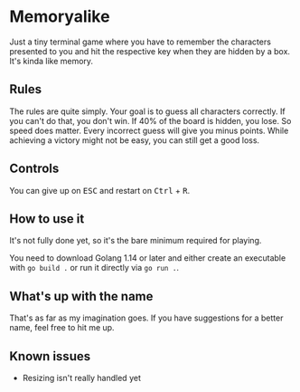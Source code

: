 # Memoryalike

Just a tiny terminal game where you have to remember the characters presented
to you and hit the respective key when they are hidden by a box. It's kinda
like memory.

## Rules

The rules are quite simply. Your goal is to guess all characters correctly.
If you can't do that, you don't win. If 40% of the board is hidden, you lose.
So speed does matter. Every incorrect guess will give you minus points.
While achieving a victory might not be easy, you can still get a good loss.

## Controls

You can give up on <kbd>ESC</kbd> and restart on <kbd>Ctrl</kbd> + <kbd>R</kbd>.

## How to use it

It's not fully done yet, so it's the bare minimum required for playing.

You need to download Golang 1.14 or later and either create an executable
with `go build .` or run it directly via `go run .`.

## What's up with the name

That's as far as my imagination goes. If you have suggestions for a better
name, feel free to hit me up.

## Known issues

* Resizing isn't really handled yet
